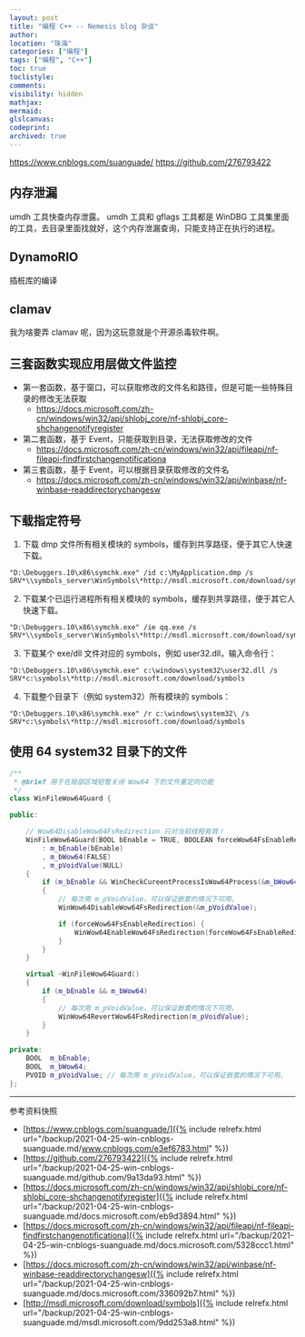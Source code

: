 ```yaml
---
layout: post
title: "编程 C++ -- Nemesis blog 杂谈"
author:
location: "珠海"
categories: ["编程"]
tags: ["编程", "C++"]
toc: true
toclistyle:
comments:
visibility: hidden
mathjax:
mermaid:
glslcanvas:
codeprint:
archived: true
---
```


<https://www.cnblogs.com/suanguade/>
<https://github.com/276793422>


## 内存泄漏

umdh 工具快查内存泄露。
umdh 工具和 gflags 工具都是 WinDBG 工具集里面的工具，去目录里面找就好，这个内存泄漏查询，只能支持正在执行的进程。


## DynamoRIO

插桩库的编译


## clamav

我为啥要弄 clamav 呢，因为这玩意就是个开源杀毒软件啊。


## 三套函数实现应用层做文件监控

* 第一套函数，基于窗口，可以获取修改的文件名和路径，但是可能一些特殊目录的修改无法获取
    * https://docs.microsoft.com/zh-cn/windows/win32/api/shlobj_core/nf-shlobj_core-shchangenotifyregister
* 第二套函数，基于 Event，只能获取到目录，无法获取修改的文件
    * https://docs.microsoft.com/zh-cn/windows/win32/api/fileapi/nf-fileapi-findfirstchangenotificationa
* 第三套函数，基于 Event，可以根据目录获取修改的文件名
    * https://docs.microsoft.com/zh-cn/windows/win32/api/winbase/nf-winbase-readdirectorychangesw


## 下载指定符号

1. 下载 dmp 文件所有相关模块的 symbols，缓存到共享路径，便于其它人快速下载。
  ```
"D:\Debuggers.10\x86\symchk.exe" /id c:\MyApplication.dmp /s SRV*\\symbols_server\WinSymbols\*http://msdl.microsoft.com/download/symbols
```
2. 下载某个已运行进程所有相关模块的 symbols，缓存到共享路径，便于其它人快速下载。
  ```
"D:\Debuggers.10\x86\symchk.exe" /ie qq.exe /s SRV*\\symbols_server\WinSymbols\*http://msdl.microsoft.com/download/symbols
```
3. 下载某个 exe/dll 文件对应的 symbols，例如 user32.dll，输入命令行：
  ```
"D:\Debuggers.10\x86\symchk.exe" c:\windows\system32\user32.dll /s SRV*c:\symbols\*http://msdl.microsoft.com/download/symbols
```
4. 下载整个目录下（例如 system32）所有模块的 symbols：
  ```
"D:\Debuggers.10\x86\symchk.exe" /r c:\windows\system32\ /s SRV*c:\symbols\*http://msdl.microsoft.com/download/symbols
```


## 使用 64 system32 目录下的文件

```cpp
/**
 * @brief 用于在局部区域短暂关闭 Wow64 下的文件重定向功能
 */
class WinFileWow64Guard {

public:

    // Wow64DisableWow64FsRedirection 只对当前线程有效！
    WinFileWow64Guard(BOOL bEnable = TRUE, BOOLEAN forceWow64FsEnableRedirection = FALSE)
        : m_bEnable(bEnable)
        , m_bWow64(FALSE)
        , m_pVoidValue(NULL)
    {
        if (m_bEnable && WinCheckCureentProcessIsWow64Process(&m_bWow64) && m_bWow64)
        {
            // 每次用 m_pVoidValue，可以保证嵌套的情况下可用。
            WinWow64DisableWow64FsRedirection(&m_pVoidValue);

            if (forceWow64FsEnableRedirection) {
                WinWow64EnableWow64FsRedirection(forceWow64FsEnableRedirection);
            }
        }
    }

    virtual ~WinFileWow64Guard()
    {
        if (m_bEnable && m_bWow64)
        {
            // 每次用 m_pVoidValue，可以保证嵌套的情况下可用。
            WinWow64RevertWow64FsRedirection(m_pVoidValue);
        }
    }

private:
    BOOL  m_bEnable;
    BOOL  m_bWow64;
    PVOID m_pVoidValue; // 每次用 m_pVoidValue，可以保证嵌套的情况下可用。
};
```

<hr class='reviewline'/>
<p class='reviewtip'><script type='text/javascript' src='{% include relref.html url="/assets/reviewjs/blogs/2021-04-25-win-cnblogs-suanguade.md.js" %}'></script></p>
<font class='ref_snapshot'>参考资料快照</font>

- [https://www.cnblogs.com/suanguade/]({% include relrefx.html url="/backup/2021-04-25-win-cnblogs-suanguade.md/www.cnblogs.com/e3ef6783.html" %})
- [https://github.com/276793422]({% include relrefx.html url="/backup/2021-04-25-win-cnblogs-suanguade.md/github.com/9a13da93.html" %})
- [https://docs.microsoft.com/zh-cn/windows/win32/api/shlobj_core/nf-shlobj_core-shchangenotifyregister]({% include relrefx.html url="/backup/2021-04-25-win-cnblogs-suanguade.md/docs.microsoft.com/eb9d3894.html" %})
- [https://docs.microsoft.com/zh-cn/windows/win32/api/fileapi/nf-fileapi-findfirstchangenotificationa]({% include relrefx.html url="/backup/2021-04-25-win-cnblogs-suanguade.md/docs.microsoft.com/5328ccc1.html" %})
- [https://docs.microsoft.com/zh-cn/windows/win32/api/winbase/nf-winbase-readdirectorychangesw]({% include relrefx.html url="/backup/2021-04-25-win-cnblogs-suanguade.md/docs.microsoft.com/336092b7.html" %})
- [http://msdl.microsoft.com/download/symbols]({% include relrefx.html url="/backup/2021-04-25-win-cnblogs-suanguade.md/msdl.microsoft.com/9dd253a8.html" %})
